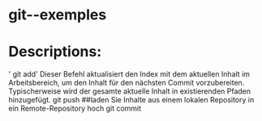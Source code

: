 # git--exemples

# Descriptions:
 ' git add' Dieser Befehl aktualisiert den Index mit dem aktuellen Inhalt im Arbeitsbereich, um den Inhalt für den nächsten Commit vorzubereiten. Typischerweise wird der gesamte aktuelle Inhalt in existierenden Pfaden hinzugefügt.
 git push ##laden Sie Inhalte aus einem lokalen Repository in ein Remote-Repository hoch
  git commit